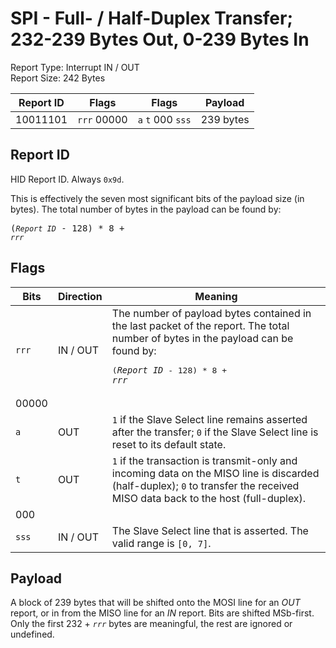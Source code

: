 
# SPI - Full- / Half-Duplex Transfer; 232-239 Bytes Out, 0-239 Bytes In
Report Type: Interrupt IN / OUT<br />
Report Size: 242 Bytes

| Report ID | Flags | Flags | Payload |
|-----------|-------|-------|---------|
| 10011101 | `rrr`&nbsp;00000 | `a`&nbsp;`t`&nbsp;000&nbsp;`sss` | 239 bytes |

## Report ID
HID Report ID.  Always `0x9d`.

This is effectively the seven most significant bits of the payload size (in bytes).  The total number of bytes in the payload can be found by: <pre>(*`Report ID`* - 128) * 8 + *`rrr`*</pre>

## Flags
| Bits  | Direction | Meaning |
|-------|-----------|---------|
| `rrr` | IN / OUT  | The number of payload bytes contained in the last packet of the report.  The total number of bytes in the payload can be found by: <pre>(*`Report ID`* - 128) * 8 + *`rrr`*</pre> |
| 00000 |          |                                                                       |
| `a`   | OUT      | `1` if the Slave Select line remains asserted after the transfer; `0` if the Slave Select line is reset to its default state. |
| `t`   | OUT      | `1` if the transaction is transmit-only and incoming data on the MISO line is discarded (half-duplex); `0` to transfer the received MISO data back to the host (full-duplex). |
| 000   |          |                                                                       |
| `sss` | IN / OUT | The Slave Select line that is asserted.  The valid range is `[0, 7]`. |

## Payload
A block of 239 bytes that will be shifted onto the MOSI line for an *OUT* report, or in from the MISO line for an *IN* report.  Bits are shifted MSb-first.  Only the first 232 + *`rrr`* bytes are meaningful, the rest are ignored or undefined.
